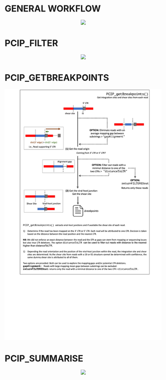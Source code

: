 # GENERAL WORKFLOW

<p align="center">
  <img src="https://github.com/GIGA-AnimalGenomics-BLV/Public/blob/master/PCIP/WORKFLOW/WORKFLOW.jepg">
</p>

# PCIP_FILTER

<p align="center">
  <img src="https://github.com/GIGA-AnimalGenomics-BLV/Public/blob/master/PCIP/WORKFLOW/FILTER.jepg">
</p>

# PCIP_GETBREAKPOINTS

<p align="center">
  <img src="https://github.com/GIGA-AnimalGenomics-BLV/Public/blob/master/PCIP/WORKFLOW/BREAKPOINTS.jpeg">
</p>

# PCIP_SUMMARISE

<p align="center">
  <img src="https://github.com/GIGA-AnimalGenomics-BLV/Public/blob/master/PCIP/WORKFLOW/SUMMARISE.jepg">
</p>
